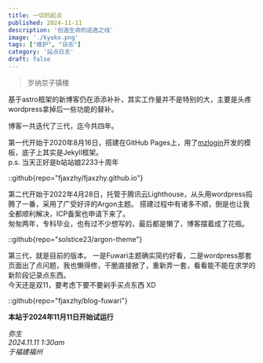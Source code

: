 ```yaml
---
title: 一切的起点
published: 2024-11-11
description: '创造生命的逃逸之线'
image: './kyoko.png'
tags: ["维护", "日志"]
category: '站点日志'
draft: false 
---
```

> 岁纳京子镇楼

基于astro框架的新博客仍在添添补补，其实工作量并不是特别的大，主要是头疼wordpress拿掉后一些功能的替补。

博客一共迭代了三代，迄今共四年。

第一代开始于2020年8月16日，搭建在GitHub Pages上，用了[mzlogin](https://github.com/mzlogin)开发的模板，底子上其实是Jekyll框架。<br>
p.s. 当天正好是b站站娘2233十周年

::github{repo="fjaxzhy/fjaxzhy.github.io"}

第二代开始于2022年4月28日，托管于腾讯云Lighthouse，从头用wordpress捣腾了一番，采用了广受好评的Argon主题。
搭建过程中有诸多不顺，倒是也让我全都顺利解决，ICP备案也申请下来了。 <br>
匆匆两年，专科毕业，也有过不少想写的，最后都是懒了，博客摆着成了花瓶。

::github{repo="solstice23/argon-theme"}

第三代，就是目前的版本。
一是Fuwari主题确实简约好看，二是wordpress那套页面出了点问题，我也懒得修，干脆直接掀了，重新弄一套，看看能不能在求学的新阶段记录点东西。 <br>
今天还是双11，要考虑下要不要剁手买点东西 XD

::github{repo="fjaxzhy/blog-fuwari"}

**本站于2024年11月11日开始试运行**

*弥生* <br>
*2024.11.11  1:30am* <br>
*于福建福州*